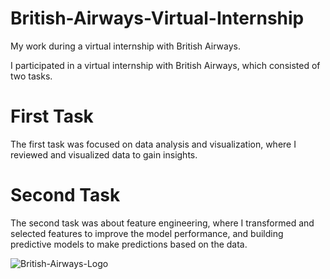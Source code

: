 # British-Airways-Virtual-Internship
My work during a virtual internship with British Airways.

I participated in a virtual internship with British Airways, which consisted of two tasks. 

# First Task
The first task was focused on data analysis and visualization, where I reviewed and visualized data to gain insights.

# Second Task
The second task was about feature engineering, where I transformed and selected features to improve the model performance, and building predictive models to make predictions based on the data.

![British-Airways-Logo](https://user-images.githubusercontent.com/45523231/212746605-29d22adc-28eb-454b-8c74-5a1882aae002.png)
